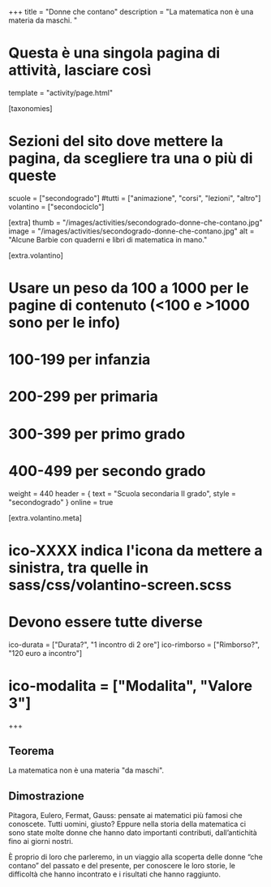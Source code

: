 +++
title = "Donne che contano"
description = "La matematica non è una materia da maschi.  "

# Questa è una singola pagina di attività, lasciare così
template = "activity/page.html"

[taxonomies]
# Sezioni del sito dove mettere la pagina, da scegliere tra una o più di queste
scuole = ["secondogrado"]
#tutti = ["animazione", "corsi", "lezioni", "altro"]
volantino = ["secondociclo"]

[extra]
thumb = "/images/activities/secondogrado-donne-che-contano.jpg"
image = "/images/activities/secondogrado-donne-che-contano.jpg"
alt = "Alcune Barbie con quaderni e libri di matematica in mano."

[extra.volantino]
# Usare un peso da 100 a 1000 per le pagine di contenuto (<100 e >1000 sono per le info)
# 100-199 per infanzia
# 200-299 per primaria
# 300-399 per primo grado
# 400-499 per secondo grado
weight = 440
header = { text = "Scuola secondaria II grado", style = "secondogrado" }
online = true

[extra.volantino.meta]
# ico-XXXX indica l'icona da mettere a sinistra, tra quelle in sass/css/volantino-screen.scss
# Devono essere tutte diverse 
ico-durata = ["Durata?", "1 incontro di 2 ore"]
ico-rimborso = ["Rimborso?", "120 euro a incontro"]
# ico-modalita = ["Modalita", "Valore 3"]
+++

<h2 class="ico ico-secondogrado-teorema">Teorema</h2>

La matematica non è una materia "da maschi". 

<h2 class="ico ico-secondogrado-dimostrazione">Dimostrazione</h2>

Pitagora, Eulero, Fermat, Gauss: pensate ai matematici più famosi che conoscete. Tutti uomini, giusto? Eppure nella storia della matematica ci sono state molte donne che hanno dato importanti contributi, dall’antichità fino ai giorni nostri. 

È proprio di loro che parleremo, in un viaggio alla scoperta delle donne “che contano” del passato e del presente, per conoscere le loro storie, le difficoltà che hanno incontrato e i risultati che hanno raggiunto. 
